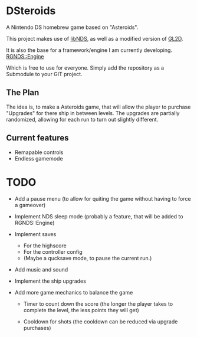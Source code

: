 # DSteroids
A Nintendo DS homebrew game based on "Asteroids".

This project makes use of [libNDS](https://github.com/devkitPro/libnds), as well as a modified version of [GL2D](https://github.com/DeathCamel57/libgl2d_ds).

It is also the base for a framework/engine I am currently developing.
[RGNDS::Engine](https://github.com/DoodlingTurtle/NDS_RGNDS_Engine)

Which is free to use for everyone. Simply add the repository as a Submodule to your GIT project.

## The Plan
The idea is, to make a Asteroids game, that will allow the player to purchase "Upgrades" for there ship in between levels.
The upgrades are partially randomized, allowing for each run to turn out slightly different.

## Current features
- Remapable controls
- Endless gamemode

# TODO
- Add a pause menu
  (to allow for quiting the game without having to force a gameover)

- Implement NDS sleep mode
  (probably a feature, that will be added to RGNDS::Engine)

- Implement saves
  - For the highscore 
  - For the controller config
  - (Maybe a qucksave mode, to pause the current run.)
  
- Add music and sound
- Implement the ship upgrades
- Add more game mechanics to balance the game
  - Timer to count down the score
    (the longer the player takes to complete the level, the less points they will get)
    
  - Cooldown for shots 
    (the cooldown can be reduced via upgrade purchases)
